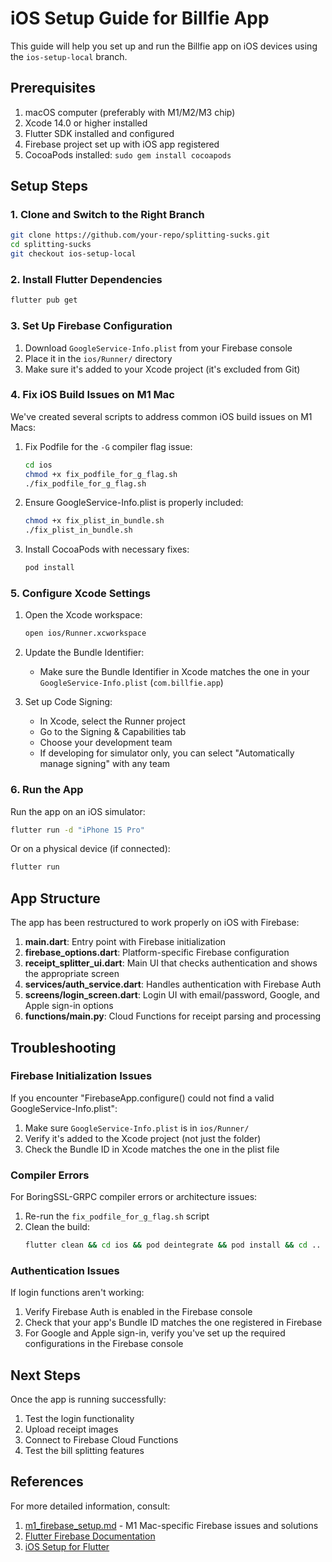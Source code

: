 # iOS Setup Guide for Billfie App

This guide will help you set up and run the Billfie app on iOS devices using the `ios-setup-local` branch.

## Prerequisites

1. macOS computer (preferably with M1/M2/M3 chip)
2. Xcode 14.0 or higher installed
3. Flutter SDK installed and configured
4. Firebase project set up with iOS app registered
5. CocoaPods installed: `sudo gem install cocoapods`

## Setup Steps

### 1. Clone and Switch to the Right Branch

```bash
git clone https://github.com/your-repo/splitting-sucks.git
cd splitting-sucks
git checkout ios-setup-local
```

### 2. Install Flutter Dependencies

```bash
flutter pub get
```

### 3. Set Up Firebase Configuration

1. Download `GoogleService-Info.plist` from your Firebase console
2. Place it in the `ios/Runner/` directory
3. Make sure it's added to your Xcode project (it's excluded from Git)

### 4. Fix iOS Build Issues on M1 Mac

We've created several scripts to address common iOS build issues on M1 Macs:

1. Fix Podfile for the `-G` compiler flag issue:
   ```bash
   cd ios
   chmod +x fix_podfile_for_g_flag.sh
   ./fix_podfile_for_g_flag.sh
   ```

2. Ensure GoogleService-Info.plist is properly included:
   ```bash
   chmod +x fix_plist_in_bundle.sh
   ./fix_plist_in_bundle.sh
   ```

3. Install CocoaPods with necessary fixes:
   ```bash
   pod install
   ```

### 5. Configure Xcode Settings

1. Open the Xcode workspace:
   ```bash
   open ios/Runner.xcworkspace
   ```

2. Update the Bundle Identifier:
   - Make sure the Bundle Identifier in Xcode matches the one in your `GoogleService-Info.plist` (`com.billfie.app`)

3. Set up Code Signing:
   - In Xcode, select the Runner project
   - Go to the Signing & Capabilities tab
   - Choose your development team
   - If developing for simulator only, you can select "Automatically manage signing" with any team

### 6. Run the App

Run the app on an iOS simulator:

```bash
flutter run -d "iPhone 15 Pro"
```

Or on a physical device (if connected):

```bash
flutter run
```

## App Structure

The app has been restructured to work properly on iOS with Firebase:

1. **main.dart**: Entry point with Firebase initialization
2. **firebase_options.dart**: Platform-specific Firebase configuration
3. **receipt_splitter_ui.dart**: Main UI that checks authentication and shows the appropriate screen
4. **services/auth_service.dart**: Handles authentication with Firebase Auth
5. **screens/login_screen.dart**: Login UI with email/password, Google, and Apple sign-in options
6. **functions/main.py**: Cloud Functions for receipt parsing and processing

## Troubleshooting

### Firebase Initialization Issues

If you encounter "FirebaseApp.configure() could not find a valid GoogleService-Info.plist":

1. Make sure `GoogleService-Info.plist` is in `ios/Runner/`
2. Verify it's added to the Xcode project (not just the folder)
3. Check the Bundle ID in Xcode matches the one in the plist file

### Compiler Errors

For BoringSSL-GRPC compiler errors or architecture issues:

1. Re-run the `fix_podfile_for_g_flag.sh` script
2. Clean the build:
   ```bash
   flutter clean && cd ios && pod deintegrate && pod install && cd ..
   ```

### Authentication Issues

If login functions aren't working:

1. Verify Firebase Auth is enabled in the Firebase console
2. Check that your app's Bundle ID matches the one registered in Firebase
3. For Google and Apple sign-in, verify you've set up the required configurations in the Firebase console

## Next Steps

Once the app is running successfully:

1. Test the login functionality
2. Upload receipt images
3. Connect to Firebase Cloud Functions
4. Test the bill splitting features

## References

For more detailed information, consult:

1. [m1_firebase_setup.md](m1_firebase_setup.md) - M1 Mac-specific Firebase issues and solutions
2. [Flutter Firebase Documentation](https://firebase.flutter.dev/docs/overview/)
3. [iOS Setup for Flutter](https://docs.flutter.dev/get-started/install/macos#ios-setup) 